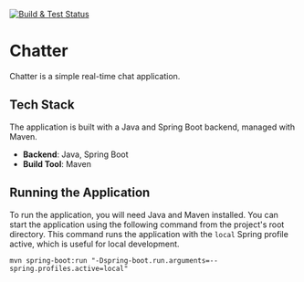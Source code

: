 [![Build & Test Status](https://github.com/TonyKennah/Chatter/actions/workflows/maven.yml/badge.svg)](https://github.com/TonyKennah/Chatter/actions/workflows/maven.yml)

# Chatter

Chatter is a simple real-time chat application.

## Tech Stack

The application is built with a Java and Spring Boot backend, managed with Maven.

*   **Backend**: Java, Spring Boot
*   **Build Tool**: Maven

## Running the Application

To run the application, you will need Java and Maven installed. You can start the application using the following command from the project's root directory. This command runs the application with the `local` Spring profile active, which is useful for local development.

```shell
mvn spring-boot:run "-Dspring-boot.run.arguments=--spring.profiles.active=local"
```
